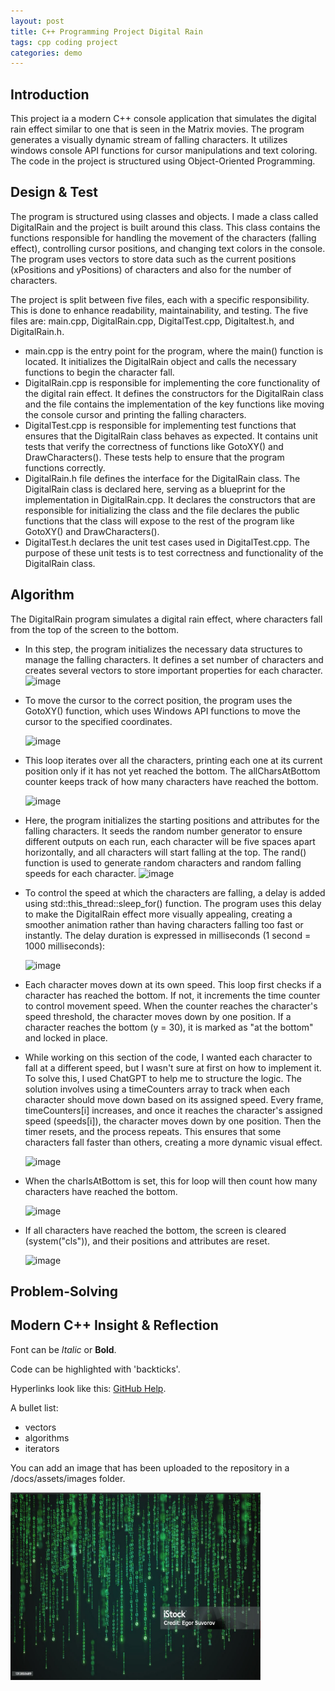 ```yaml
---
layout: post
title: C++ Programming Project Digital Rain
tags: cpp coding project
categories: demo
---
```

## Introduction

This project ia a modern C++ console application that simulates the digital rain effect similar to one that is seen in the Matrix movies. 
The program generates a visually dynamic stream of falling characters. It utilizes windows console API functions for cursor manipulations and text coloring.
The code in the project is structured using Object-Oriented Programming.

## Design & Test

The program is structured using classes and objects. I made a class called DigitalRain and the project is built around this class. This class contains the functions responsible for handling the movement of the characters (falling effect), controlling cursor positions, and changing text colors in the console. The program uses vectors to store data such as the current positions (xPositions and yPositions) of characters and also for the number of characters.

The project is split between five files, each with a specific responsibility. This is done to enhance readability, maintainability, and testing. The five files are: main.cpp, DigitalRain.cpp, DigitalTest.cpp, Digitaltest.h, and DigitalRain.h. 
- main.cpp is the entry point for the program, where the main() function is located. It initializes the DigitalRain object and calls the necessary functions to begin the character fall.
- DigitalRain.cpp is responsible for implementing the core functionality of the digital rain effect. It defines the constructors for the DigitalRain class and the file contains the implementation of the key functions like moving the console cursor and printing the falling characters.
- DigitalTest.cpp is responsible for implementing test functions that ensures that the DigitalRain class behaves as expected. It contains unit tests that verify the correctness of functions like GotoXY() and DrawCharacters(). These tests help to ensure that the program functions correctly.
- DigitalRain.h file defines the interface for the DigitalRain class. The DigitalRain class is declared here, serving as a blueprint for the implementation in DigitalRain.cpp. It declares the constructors that are responsible for initializing the class and the file declares the public functions that the class will expose to the rest of the program like GotoXY() and DrawCharacters().
- DigitalTest.h declares the unit test cases used in DigitalTest.cpp. The purpose of these unit tests is to test correctness and functionality of the DigitalRain class.

## Algorithm

The DigitalRain program simulates a digital rain effect, where characters fall from the top of the screen to the bottom. 
- In this step, the program initializes the necessary data structures to manage the falling characters. It defines a set number of characters and creates several vectors to store important properties for each character.
  ![image](https://github.com/user-attachments/assets/ea9c7292-5bd9-4b01-8ed2-0810645a98c3)



- To move the cursor to the correct position, the program uses the GotoXY() function, which uses Windows API functions to move the cursor to the specified coordinates.
  
  ![image](https://github.com/user-attachments/assets/d4e5e9c0-edb2-485f-b2cb-8b322ab5c58a)


- This loop iterates over all the characters, printing each one at its current position only if it has not yet reached the bottom. The allCharsAtBottom counter keeps track of how many characters have reached the bottom.
  
  ![image](https://github.com/user-attachments/assets/99e3d752-7c8b-422d-9dc3-5b8227ddad6a)

- Here, the program initializes the starting positions and attributes for the falling characters. It seeds the random number generator to ensure different outputs on each run, each character will be five spaces apart horizontally, and all characters will start falling at the top. The rand() function is used to generate random characters and random falling speeds for each character.
  ![image](https://github.com/user-attachments/assets/c4a9ebb0-f46c-48b1-a419-7576204f6094)


- To control the speed at which the characters are falling, a delay is added using std::this_thread::sleep_for() function. The program uses this delay to make the DigitalRain effect more visually appealing, creating a smoother animation rather than having characters falling too fast or instantly. The delay duration is expressed in milliseconds (1 second = 1000 milliseconds):

  ![image](https://github.com/user-attachments/assets/33eb4ad1-59c2-4dbb-911e-b8ed6137303c)

- Each character moves down at its own speed. This loop first checks if a character has reached the bottom. If not, it increments the time counter to control movement speed. When the counter reaches the character's speed threshold, the character moves down by one position. If a character reaches the bottom (y = 30), it is marked as "at the bottom" and locked in place.
- While working on this section of the code, I wanted each character to fall at a different speed, but I wasn't sure at first on how to implement it. To solve this, I used ChatGPT to help me to structure the logic. The solution involves using a timeCounters array to track when each character should move down based on its assigned speed. Every frame, timeCounters[i] increases, and once it reaches the character's assigned speed (speeds[i]), the character moves down by one position. Then the timer resets, and the process repeats. This ensures that some characters fall faster than others, creating a more dynamic visual effect.

  ![image](https://github.com/user-attachments/assets/8067a722-8cd7-435f-b038-cc382686bfc4)

- When the charIsAtBottom is set, this for loop will then count how many characters have reached the bottom.

  ![image](https://github.com/user-attachments/assets/72e66b17-65d6-4ee7-b8ae-075152662eaa)

- If all characters have reached the bottom, the screen is cleared (system("cls")), and their positions and attributes are reset.

  ![image](https://github.com/user-attachments/assets/99422150-d555-4dca-8896-53498f0cc163)




 





## Problem-Solving


## Modern C++ Insight & Reflection

Font can be *Italic* or **Bold**.

Code can be highlighted with 'backticks'.

Hyperlinks look like this: [GitHub Help](https://help.github.com/).

A bullet list:

- vectors
- algorithms
- iterators

You can add an image that has been uploaded to the repository in a /docs/assets/images folder.

<img src="https://raw.githubusercontent.com/DanKos22/digital-rain-cpp/main/docs/assets/images/Project.png" width="400" height="300">

